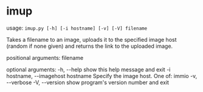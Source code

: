 imup
====

usage: `imup.py [-h] [-i hostname] [-v] [-V] filename`

Takes a filename to an image, uploads it to the specified image host (random
if none given) and returns the link to the uploaded image.

positional arguments:
  filename

optional arguments:
  -h, --help            show this help message and exit
  -i hostname, --imagehost hostname
                        Specify the image host. One of: immio
  -v, --verbose
  -V, --version         show program's version number and exit
